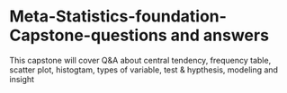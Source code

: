 # Meta-Statistics-foundation-Capstone-questions and answers
This capstone will cover Q&amp;A about central tendency, frequency table, scatter plot, histogtam, types of variable, test &amp; hypthesis, modeling and insight
